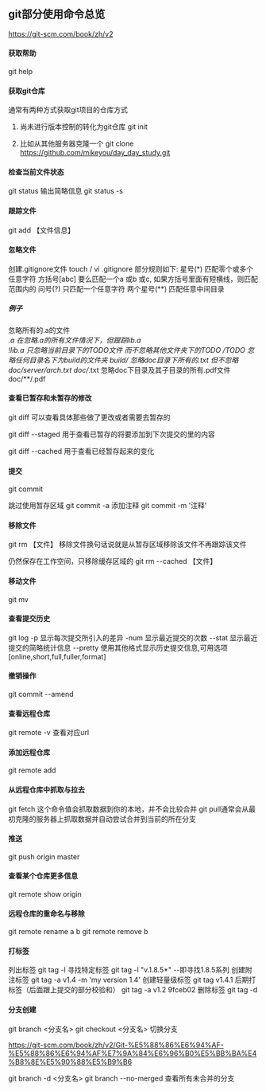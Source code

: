 ## git部分使用命令总览
https://git-scm.com/book/zh/v2

#### 获取帮助
git help

#### 获取git仓库
通常有两种方式获取git项目的仓库方式
1. 尚未进行版本控制的转化为git仓库
git init

2. 比如从其他服务器克隆一个
git clone https://github.com/mikeyou/day_day_study.git

#### 检查当前文件状态
git status 
输出简略信息
git status -s

#### 跟踪文件
git add 【文件信息】

#### 忽略文件
创建.gitignore文件
touch / vi  .gitignore
部分规则如下:
星号(*)        匹配零个或多个任意字符
方括号[abc]    要么匹配一个a 或b 或c, 如果方括号里面有短横线，则匹配范围内的
问号(?)        只匹配一个任意字符
两个星号(**)   匹配任意中间目录

##### 例子
忽略所有的.a的文件   
*.a
在忽略.a的所有文件情况下，但跟踪lib.a     
!lib.a
只忽略当前目录下的TODO文件 而不忽略其他文件夹下的TODO
/TODO
忽略任何目录名下为build的文件夹
build/
忽略doc目录下所有的.txt 但不忽略doc/server/arch.txt
doc/*.txt
忽略doc下目录及其子目录的所有.pdf文件
doc/**/.pdf

#### 查看已暂存和未暂存的修改
git diff 可以查看具体那些做了更改或者需要去暂存的

git diff --staged 用于查看已暂存的将要添加到下次提交的里的内容

git diff --cached 用于查看已经暂存起来的变化

#### 提交
git commit

跳过使用暂存区域
git commit -a 
添加注释
git commit -m '注释'


#### 移除文件
git rm 【文件】
移除文件换句话说就是从暂存区域移除该文件不再跟踪该文件

仍然保存在工作空间，只移除缓存区域的
git rm --cached 【文件】

#### 移动文件
git mv

#### 查看提交历史
git log
	-p 显示每次提交所引入的差异
	-num 显示最近提交的次数
	--stat 显示最近提交的简略统计信息
	--pretty 使用其他格式显示历史提交信息,可用选项[online,short,full,fuller,format]

#### 撤销操作
git commit --amend

#### 查看远程仓库
git remote
	-v 查看对应url

#### 添加远程仓库
git remote add
#### 从远程仓库中抓取与拉去
git fetch <remote>
这个命令值会抓取数据到你的本地，并不会比较合并
git pull通常会从最初克隆的服务器上抓取数据并自动尝试合并到当前的所在分支

#### 推送
git push origin master

#### 查看某个仓库更多信息
git remote show origin

#### 远程仓库的重命名与移除
git remote rename a b
git remote remove b

#### 打标签
 列出标签  git tag -l
 寻找特定标签 git tag -l "v.1.8.5*"        --即寻找1.8.5系列
 创建附注标签 git tag -a v1.4 -m 'my version 1.4'
 创建轻量级标签 git tag v1.4.1
 后期打标签（后面跟上提交的部分校验和） git tag -a v1.2 9fceb02
 删除标签 git tag -d <tagName>

#### 分支创建
 git branch <分支名>
 git checkout <分支名> 切换分支
 
 https://git-scm.com/book/zh/v2/Git-%E5%88%86%E6%94%AF-%E5%88%86%E6%94%AF%E7%9A%84%E6%96%B0%E5%BB%BA%E4%B8%8E%E5%90%88%E5%B9%B6

 git branch -d <分支名>
 git branch --no-merged 查看所有未合并的分支

